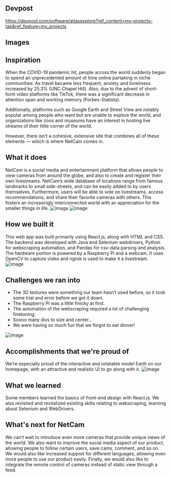 ## Devpost
https://devpost.com/software/atlasexplore?ref_content=my-projects-tab&ref_feature=my_projects

## Images





## Inspiration

When the COVID-19 pandemic hit, people across the world suddenly began to spend an unprecedented amount of time online partaking in niche communities. As travel became less frequent, anxiety and loneliness increased by 25.3% (UNC Chapel Hill). Also, due to the advent of short-form video platforms like TikTok, there was a significant decrease in attention span and working memory (Forbes-Statista).

Additionally, platforms such as Google Earth and Street View are notably popular among people who want but are unable to explore the world, and organizations like zoos and museums have an interest in hosting live streams of their little corner of the world.

However, there isn’t a cohesive, extensive site that combines all of these elements — which is where NetCam comes in. 

## What it does

NetCam is a social media and entertainment platform that allows people to view cameras from around the globe, and also to create and register their own livestreams. NetCam’s wide database of locations range from famous landmarks to small side-streets, and can be easily added to by users themselves. Furthermore, users will be able to vote on livestreams, access recommendations, and share their favorite cameras with others. This fosters an increasingly interconnected world with an appreciation for the smaller things in life. 
![image](https://github.com/SidharthBhatt/netcam/assets/81537231/6cf107ab-d995-4310-865b-b45e0185be65)
![image](https://github.com/SidharthBhatt/netcam/assets/81537231/12ee3a2e-bd80-47ec-9aea-a071213b4ea6)
## How we built it

This web app was built primarily using React.js, along with HTML and CSS. The backend was developed with Java and Selenium webdrivers, Python for webscraping automation, and Pandas for csv-data parsing and analysis. The hardware portion is powered by a Raspberry Pi and a webcam. It uses OpenCV to capture video and ngrok is used to make it a livestream. 
![image](https://github.com/SidharthBhatt/netcam/assets/81537231/7c22cfcc-412b-472f-82b9-7d64b742ad17)

## Challenges we ran into

- The 3D textures were something our team hasn’t used before, so it took some trial and error before we got it down.
- The Raspberry Pi was a little finicky at first.
- The automation of the webscraping required a lot of challenging finetuning.
- Soooo many divs to size and center…
- We were having so much fun that we forgot to eat dinner!


![image](https://github.com/SidharthBhatt/netcam/assets/81537231/b6634672-815b-4a3f-9b4e-24b07e5e01cf)


## Accomplishments that we're proud of

We’re especially proud of the interactive and rotatable model Earth on our homepage, with an attractive and realistic UI to go along with it.
![image](https://github.com/SidharthBhatt/netcam/assets/81537231/e9ed422e-0a3c-469c-b8b3-8e008c8ffe64)

## What we learned

Some members learned the basics of front-end design with React.js. We also revisited and revitalized existing skills relating to webscraping, learning about Selenium and WebDrivers.

## What's next for NetCam

We can’t wait to introduce even more cameras that provide unique views of the world. We also want to improve the social media aspect of our product, allowing people to follow certain users, save cams, comment, and so on. We would also like increased support for different languages, allowing even more people to use our product easily. Finally, we would also like to integrate the remote control of cameras instead of static view through a feed. 



